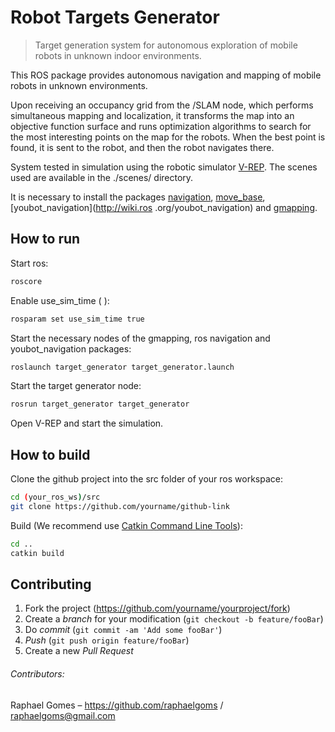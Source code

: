 # Robot Targets Generator
> Target generation system for autonomous exploration of mobile robots in unknown indoor environments.

This ROS package provides autonomous navigation and mapping of mobile robots in unknown environments. 

Upon receiving an occupancy grid from the /SLAM node, which performs simultaneous mapping and localization, it transforms the map into an objective function surface and runs optimization algorithms to search for the most interesting points on the map for the robots. When the best point is found, it is sent to the robot, and then the robot navigates there.

System tested in simulation using the robotic simulator [V-REP](http://www.coppeliarobotics.com/). The scenes used are available in the ./scenes/ directory. 

It is necessary to install the packages [navigation](http://wiki.ros.org/navigation), [move_base](http://wiki.ros.org/move_base), [youbot_navigation](http://wiki.ros .org/youbot_navigation) and [gmapping](http://wiki.ros.org/gmapping).

## How to run

Start ros:

```sh
roscore
```

Enable use_sim_time ( ): 

```sh
rosparam set use_sim_time true
```

Start the necessary nodes of the gmapping, ros navigation and youbot_navigation packages:

```sh
roslaunch target_generator target_generator.launch
```

Start the target generator node:

```sh
rosrun target_generator target_generator
```

Open V-REP and start the simulation.

## How to build

Clone the github project into the src folder of your ros workspace:

```sh
cd (your_ros_ws)/src
git clone https://github.com/yourname/github-link
```

Build (We recommend use [Catkin Command Line Tools](http://mcs.une.edu.au/doc/python-catkin_tools-doc/html/)):

```sh
cd ..
catkin build
```


<!--- ## Meta --->

 <!--- Distributed under the XYZ license. See `LICENSE` for more information.  --->

 <!--- [https://github.com/yourname/github-link]() --->


## Contributing

1. Fork the project (<https://github.com/yourname/yourproject/fork>)
2. Create a _branch_ for your modification (`git checkout -b feature/fooBar`)
3. Do _commit_ (`git commit -am 'Add some fooBar'`)
4. _Push_ (`git push origin feature/fooBar`)
5. Create a new _Pull Request_

###### Contributors:

Raphael Gomes – https://github.com/raphaelgoms / raphaelgoms@gmail.com

